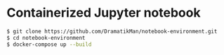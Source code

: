 <h1>Containerized Jupyter notebook</h1>

```bash
$ git clone https://github.com/DramatikMan/notebook-environment.git
$ cd notebook-environment
$ docker-compose up --build
```